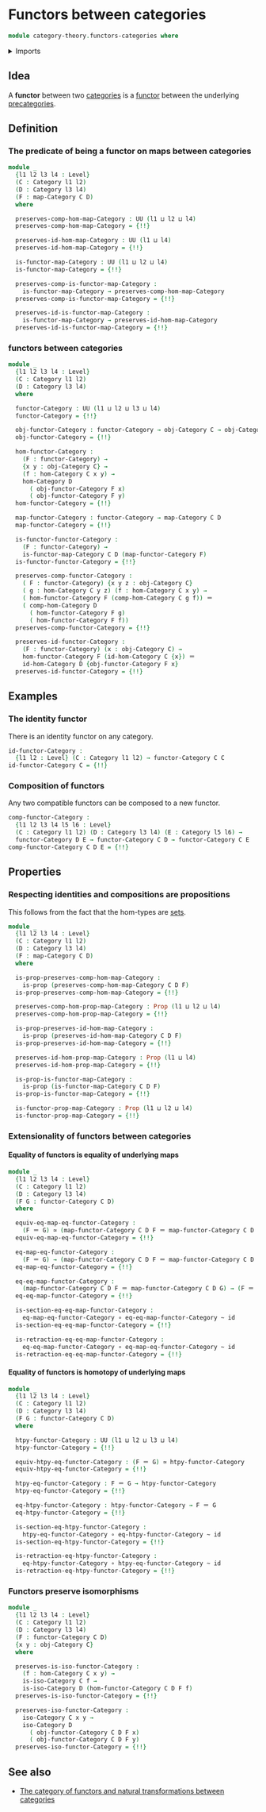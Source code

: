 # Functors between categories

```agda
module category-theory.functors-categories where
```

<details><summary>Imports</summary>

```agda
open import category-theory.categories
open import category-theory.functors-precategories
open import category-theory.isomorphisms-in-categories
open import category-theory.maps-categories

open import foundation.equivalences
open import foundation.function-types
open import foundation.homotopies
open import foundation.identity-types
open import foundation.propositions
open import foundation.universe-levels
```

</details>

## Idea

A **functor** between two [categories](category-theory.categories.md) is a
[functor](category-theory.functors-precategories.md) between the underlying
[precategories](category-theory.precategories.md).

## Definition

### The predicate of being a functor on maps between categories

```agda
module _
  {l1 l2 l3 l4 : Level}
  (C : Category l1 l2)
  (D : Category l3 l4)
  (F : map-Category C D)
  where

  preserves-comp-hom-map-Category : UU (l1 ⊔ l2 ⊔ l4)
  preserves-comp-hom-map-Category = {!!}

  preserves-id-hom-map-Category : UU (l1 ⊔ l4)
  preserves-id-hom-map-Category = {!!}

  is-functor-map-Category : UU (l1 ⊔ l2 ⊔ l4)
  is-functor-map-Category = {!!}

  preserves-comp-is-functor-map-Category :
    is-functor-map-Category → preserves-comp-hom-map-Category
  preserves-comp-is-functor-map-Category = {!!}

  preserves-id-is-functor-map-Category :
    is-functor-map-Category → preserves-id-hom-map-Category
  preserves-id-is-functor-map-Category = {!!}
```

### functors between categories

```agda
module _
  {l1 l2 l3 l4 : Level}
  (C : Category l1 l2)
  (D : Category l3 l4)
  where

  functor-Category : UU (l1 ⊔ l2 ⊔ l3 ⊔ l4)
  functor-Category = {!!}

  obj-functor-Category : functor-Category → obj-Category C → obj-Category D
  obj-functor-Category = {!!}

  hom-functor-Category :
    (F : functor-Category) →
    {x y : obj-Category C} →
    (f : hom-Category C x y) →
    hom-Category D
      ( obj-functor-Category F x)
      ( obj-functor-Category F y)
  hom-functor-Category = {!!}

  map-functor-Category : functor-Category → map-Category C D
  map-functor-Category = {!!}

  is-functor-functor-Category :
    (F : functor-Category) →
    is-functor-map-Category C D (map-functor-Category F)
  is-functor-functor-Category = {!!}

  preserves-comp-functor-Category :
    ( F : functor-Category) {x y z : obj-Category C}
    ( g : hom-Category C y z) (f : hom-Category C x y) →
    ( hom-functor-Category F (comp-hom-Category C g f)) ＝
    ( comp-hom-Category D
      ( hom-functor-Category F g)
      ( hom-functor-Category F f))
  preserves-comp-functor-Category = {!!}

  preserves-id-functor-Category :
    (F : functor-Category) (x : obj-Category C) →
    hom-functor-Category F (id-hom-Category C {x}) ＝
    id-hom-Category D {obj-functor-Category F x}
  preserves-id-functor-Category = {!!}
```

## Examples

### The identity functor

There is an identity functor on any category.

```agda
id-functor-Category :
  {l1 l2 : Level} (C : Category l1 l2) → functor-Category C C
id-functor-Category C = {!!}
```

### Composition of functors

Any two compatible functors can be composed to a new functor.

```agda
comp-functor-Category :
  {l1 l2 l3 l4 l5 l6 : Level}
  (C : Category l1 l2) (D : Category l3 l4) (E : Category l5 l6) →
  functor-Category D E → functor-Category C D → functor-Category C E
comp-functor-Category C D E = {!!}
```

## Properties

### Respecting identities and compositions are propositions

This follows from the fact that the hom-types are
[sets](foundation-core.sets.md).

```agda
module _
  {l1 l2 l3 l4 : Level}
  (C : Category l1 l2)
  (D : Category l3 l4)
  (F : map-Category C D)
  where

  is-prop-preserves-comp-hom-map-Category :
    is-prop (preserves-comp-hom-map-Category C D F)
  is-prop-preserves-comp-hom-map-Category = {!!}

  preserves-comp-hom-prop-map-Category : Prop (l1 ⊔ l2 ⊔ l4)
  preserves-comp-hom-prop-map-Category = {!!}

  is-prop-preserves-id-hom-map-Category :
    is-prop (preserves-id-hom-map-Category C D F)
  is-prop-preserves-id-hom-map-Category = {!!}

  preserves-id-hom-prop-map-Category : Prop (l1 ⊔ l4)
  preserves-id-hom-prop-map-Category = {!!}

  is-prop-is-functor-map-Category :
    is-prop (is-functor-map-Category C D F)
  is-prop-is-functor-map-Category = {!!}

  is-functor-prop-map-Category : Prop (l1 ⊔ l2 ⊔ l4)
  is-functor-prop-map-Category = {!!}
```

### Extensionality of functors between categories

#### Equality of functors is equality of underlying maps

```agda
module _
  {l1 l2 l3 l4 : Level}
  (C : Category l1 l2)
  (D : Category l3 l4)
  (F G : functor-Category C D)
  where

  equiv-eq-map-eq-functor-Category :
    (F ＝ G) ≃ (map-functor-Category C D F ＝ map-functor-Category C D G)
  equiv-eq-map-eq-functor-Category = {!!}

  eq-map-eq-functor-Category :
    (F ＝ G) → (map-functor-Category C D F ＝ map-functor-Category C D G)
  eq-map-eq-functor-Category = {!!}

  eq-eq-map-functor-Category :
    (map-functor-Category C D F ＝ map-functor-Category C D G) → (F ＝ G)
  eq-eq-map-functor-Category = {!!}

  is-section-eq-eq-map-functor-Category :
    eq-map-eq-functor-Category ∘ eq-eq-map-functor-Category ~ id
  is-section-eq-eq-map-functor-Category = {!!}

  is-retraction-eq-eq-map-functor-Category :
    eq-eq-map-functor-Category ∘ eq-map-eq-functor-Category ~ id
  is-retraction-eq-eq-map-functor-Category = {!!}
```

#### Equality of functors is homotopy of underlying maps

```agda
module _
  {l1 l2 l3 l4 : Level}
  (C : Category l1 l2)
  (D : Category l3 l4)
  (F G : functor-Category C D)
  where

  htpy-functor-Category : UU (l1 ⊔ l2 ⊔ l3 ⊔ l4)
  htpy-functor-Category = {!!}

  equiv-htpy-eq-functor-Category : (F ＝ G) ≃ htpy-functor-Category
  equiv-htpy-eq-functor-Category = {!!}

  htpy-eq-functor-Category : F ＝ G → htpy-functor-Category
  htpy-eq-functor-Category = {!!}

  eq-htpy-functor-Category : htpy-functor-Category → F ＝ G
  eq-htpy-functor-Category = {!!}

  is-section-eq-htpy-functor-Category :
    htpy-eq-functor-Category ∘ eq-htpy-functor-Category ~ id
  is-section-eq-htpy-functor-Category = {!!}

  is-retraction-eq-htpy-functor-Category :
    eq-htpy-functor-Category ∘ htpy-eq-functor-Category ~ id
  is-retraction-eq-htpy-functor-Category = {!!}
```

### Functors preserve isomorphisms

```agda
module _
  {l1 l2 l3 l4 : Level}
  (C : Category l1 l2)
  (D : Category l3 l4)
  (F : functor-Category C D)
  {x y : obj-Category C}
  where

  preserves-is-iso-functor-Category :
    (f : hom-Category C x y) →
    is-iso-Category C f →
    is-iso-Category D (hom-functor-Category C D F f)
  preserves-is-iso-functor-Category = {!!}

  preserves-iso-functor-Category :
    iso-Category C x y →
    iso-Category D
      ( obj-functor-Category C D F x)
      ( obj-functor-Category C D F y)
  preserves-iso-functor-Category = {!!}
```

## See also

- [The category of functors and natural transformations between categories](category-theory.category-of-functors.md)
